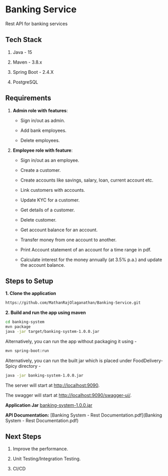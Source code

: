 # **Banking Service**
Rest API for banking services


## Tech Stack

1. Java - 15

2. Maven - 3.8.x

3. Spring Boot - 2.4.X

4. PostgreSQL

## Requirements

1. **Admin role with features**:

    * Sign in/out as admin.
    
    * Add bank employees.
    
    * Delete employees.

2. **Employee role with feature**:

    * Sign in/out as an employee. 
    
    * Create a customer.
    
    * Create accounts like savings, salary, loan, current account etc.
    
    * Link customers with accounts.
    
    * Update KYC for a customer.
    
    * Get details of a customer.
    
    * Delete customer.
    
    * Get account balance for an account.
    
    * Transfer money from one account to another.
    
    * Print Account statement of an account for a time range in pdf.
    
    * Calculate interest for the money annually (at 3.5% p.a.) and update the account balance.



## Steps to Setup

**1. Clone the application**

```bash
https://github.com/MathanRajOlaganathan/Banking-Service.git
```

**2. Build and run the app using maven**

```bash
cd banking-system
mvn package
java -jar target/banking-system-1.0.0.jar
```

Alternatively, you can run the app without packaging it using -

```bash
mvn spring-boot:run
```
Alternatively, you can run the built  jar which is  placed under FoodDelivery-Spicy directory -

```bash
java -jar banking-system-1.0.0.jar
```


The server will start at <http://localhost:9090>.

The swagger will start at <http://localhost:9090/swagger-ui/>.

**Application Jar**  [banking-system-1.0.0.jar](banking-system-1.0.0.jar)

**API Documentation:** [Banking System - Rest Documentation.pdf](Banking System - Rest Documentation.pdf)



## Next Steps

1. Improve the performance.

2. Unit Testing/Integration Testing.

3. CI/CD





